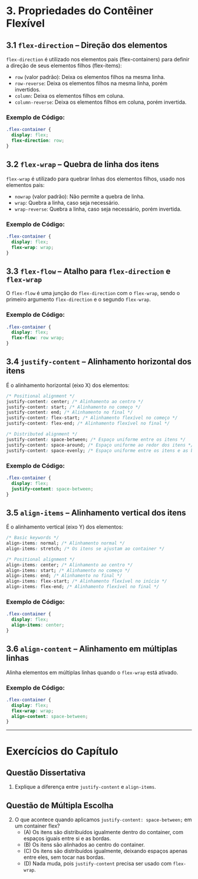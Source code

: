 # **3. Propriedades do Contêiner Flexível**

## **3.1 `flex-direction` – Direção dos elementos**
`flex-direction` é utilizado nos elementos pais (flex-containers) para definir a direção de seus elementos filhos (flex-items):

- `row` (valor padrão): Deixa os elementos filhos na mesma linha.
- `row-reverse`: Deixa os elementos filhos na mesma linha, porém invertidos.
- `column`: Deixa os elementos filhos em coluna.
- `column-reverse`: Deixa os elementos filhos em coluna, porém invertida.

### **Exemplo de Código:**

```css
.flex-container {
  display: flex;
  flex-direction: row;
}
```

## **3.2 `flex-wrap` – Quebra de linha dos itens**
`flex-wrap` é utilizado para quebrar linhas dos elementos filhos, usado nos elementos pais:

- `nowrap` (valor padrão): Não permite a quebra de linha.
- `wrap`: Quebra a linha, caso seja necessário.
- `wrap-reverse`: Quebra a linha, caso seja necessário, porém invertida.

### **Exemplo de Código:**

```css
.flex-container {
  display: flex;
  flex-wrap: wrap;
}
```

## **3.3 `flex-flow` – Atalho para `flex-direction` e `flex-wrap`**
O `flex-flow` é uma junção do `flex-direction` com o `flex-wrap`, sendo o primeiro argumento `flex-direction` e o segundo `flex-wrap`.

### **Exemplo de Código:**

```css
.flex-container {
  display: flex;
  flex-flow: row wrap;
}
```

## **3.4 `justify-content` – Alinhamento horizontal dos itens**
É o alinhamento horizontal (eixo X) dos elementos:

```css
/* Positional alignment */
justify-content: center; /* Alinhamento ao centro */
justify-content: start; /* Alinhamento no começo */
justify-content: end; /* Alinhamento no final */
justify-content: flex-start; /* Alinhamento flexível no começo */
justify-content: flex-end; /* Alinhamento flexível no final */

/* Distributed alignment */
justify-content: space-between; /* Espaço uniforme entre os itens */
justify-content: space-around; /* Espaço uniforme ao redor dos itens */
justify-content: space-evenly; /* Espaço uniforme entre os itens e as bordas */
```

### **Exemplo de Código:**

```css
.flex-container {
  display: flex;
  justify-content: space-between;
}
```

## **3.5 `align-items` – Alinhamento vertical dos itens**
É o alinhamento vertical (eixo Y) dos elementos:

```css
/* Basic keywords */
align-items: normal; /* Alinhamento normal */
align-items: stretch; /* Os itens se ajustam ao container */

/* Positional alignment */
align-items: center; /* Alinhamento ao centro */
align-items: start; /* Alinhamento no começo */
align-items: end; /* Alinhamento no final */
align-items: flex-start; /* Alinhamento flexível no início */
align-items: flex-end; /* Alinhamento flexível no final */
```

### **Exemplo de Código:**

```css
.flex-container {
  display: flex;
  align-items: center;
}
```

## **3.6 `align-content` – Alinhamento em múltiplas linhas**
Alinha elementos em múltiplas linhas quando o `flex-wrap` está ativado.

### **Exemplo de Código:**

```css
.flex-container {
  display: flex;
  flex-wrap: wrap;
  align-content: space-between;
}
```

---

# **Exercícios do Capítulo**

## **Questão Dissertativa**

1. Explique a diferença entre `justify-content` e `align-items`.

## **Questão de Múltipla Escolha**

2. O que acontece quando aplicamos `justify-content: space-between;` em um container flex?
   - (A) Os itens são distribuídos igualmente dentro do container, com espaços iguais entre si e as bordas.
   - (B) Os itens são alinhados ao centro do container.
   - (C) Os itens são distribuídos igualmente, deixando espaços apenas entre eles, sem tocar nas bordas.
   - (D) Nada muda, pois `justify-content` precisa ser usado com `flex-wrap`.
